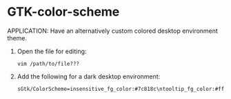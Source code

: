 # GTK-color-scheme

APPLICATION: Have an alternatively custom colored desktop environment theme.

1. Open the file for editing:

    ```
    vim /path/to/file???
    ```

2. Add the following for a dark desktop environment:

    ```
    sGtk/ColorScheme=insensitive_fg_color:#7c818c\ntooltip_fg_color:#ffffff\nlink_color:#5294e2\nbase_color:#404552\nnotebook_bg:#404552\nselected_fg_color:#ffffff\ntext_color:#d3dae3\nmenu_bg:#383c4a\nbg_color:#383c4a\ninsensitive_bg_color:#3e4350\ndark_sidebar_bg:#353945\ntooltip_bg_color:#4B5162\nselected_bg_color:#5294e2\nfg_color:#d3dae3\n
    ```

